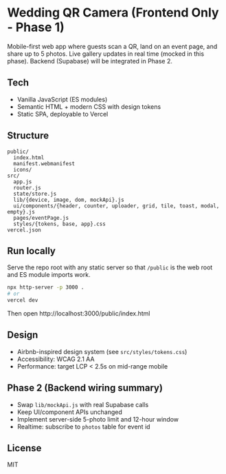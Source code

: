 # Wedding QR Camera (Frontend Only - Phase 1)

Mobile-first web app where guests scan a QR, land on an event page, and share up to 5 photos. Live gallery updates in real time (mocked in this phase). Backend (Supabase) will be integrated in Phase 2.

## Tech
- Vanilla JavaScript (ES modules)
- Semantic HTML + modern CSS with design tokens
- Static SPA, deployable to Vercel

## Structure
```
public/
  index.html
  manifest.webmanifest
  icons/
src/
  app.js
  router.js
  state/store.js
  lib/{device, image, dom, mockApi}.js
  ui/components/{header, counter, uploader, grid, tile, toast, modal, empty}.js
  pages/eventPage.js
  styles/{tokens, base, app}.css
vercel.json
```

## Run locally
Serve the repo root with any static server so that `/public` is the web root and ES module imports work.

```bash
npx http-server -p 3000 .
# or
vercel dev
```

Then open http://localhost:3000/public/index.html

## Design
- Airbnb-inspired design system (see `src/styles/tokens.css`)
- Accessibility: WCAG 2.1 AA
- Performance: target LCP < 2.5s on mid-range mobile

## Phase 2 (Backend wiring summary)
- Swap `lib/mockApi.js` with real Supabase calls
- Keep UI/component APIs unchanged
- Implement server-side 5-photo limit and 12-hour window
- Realtime: subscribe to `photos` table for event id

## License
MIT
